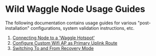 # Wild Waggle Node Usage Guides

The following documentation contains usage guides for various "post-installation" configurations, system validation instructions, etc.

1. [Connecting Node to a 'Waggle Hotspot'](./01_waggle_hotspot.md)
2. [Configure Custom Wifi AP as Primary Uplink Route](./02_custom_wifi_config.md)
3. [Switching To and From Recovery Mode](./03_switch_to_recovery.md)

